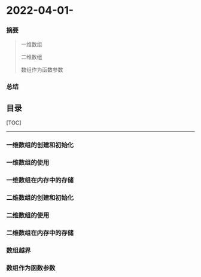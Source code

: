 # 2022-04-01-

### 摘要
> 一维数组
>
> 二维数组
>
> 数组作为函数参数

### 总结

> 

目录
---
[TOC]

------

### 一维数组的创建和初始化

### 一维数组的使用

### 一维数组在内存中的存储

### 二维数组的创建和初始化

### 二维数组的使用

### 二维数组在内存中的存储

### 数组越界

### 数组作为函数参数


